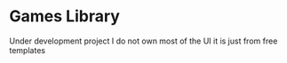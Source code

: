 # Games Library
Under development project
I do not own most of the UI it is just from free templates
